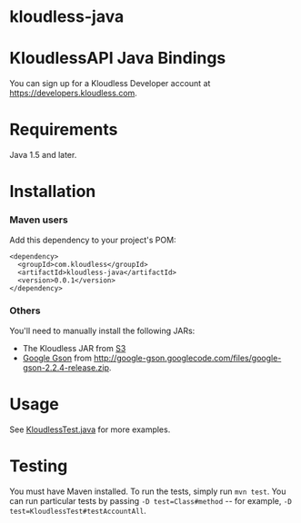 kloudless-java
==============
# KloudlessAPI Java Bindings

You can sign up for a Kloudless Developer account at https://developers.kloudless.com.

Requirements
============

Java 1.5 and later.

Installation
============

### Maven users

Add this dependency to your project's POM:

    <dependency>
      <groupId>com.kloudless</groupId>
      <artifactId>kloudless-java</artifactId>
      <version>0.0.1</version>
    </dependency>

### Others

You'll need to manually install the following JARs:

* The Kloudless JAR from [S3](https://s3-us-west-2.amazonaws.com/static-assets.kloudless.com/api/KloudlessSDK.jar)
* [Google Gson](http://code.google.com/p/google-gson/) from <http://google-gson.googlecode.com/files/google-gson-2.2.4-release.zip>.

Usage
=====

See [KloudlessTest.java](https://github.com/Kloudless/kloudless-java/blob/master/test/com/kloudless/KloudlessTest.java) for more examples.

Testing
=======

You must have Maven installed. To run the tests, simply run `mvn test`. You can run particular tests by passing `-D test=Class#method` -- for example, `-D test=KloudlessTest#testAccountAll`.


